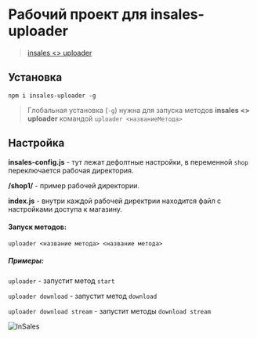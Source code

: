 # Рабочий проект для insales-uploader

> [insales <> uploader](https://github.com/insales/insales-uploader)

## Установка

`npm i insales-uploader -g`

> Глобальная установка (`-g`) нужна для запуска методов **insales <> uploader** командой `uploader <названиеМетода>`

## Настройка

**insales-config.js** - тут лежат дефолтные настройки, в переменной `shop` переключается рабочая директория.

**/shop1/** - пример рабочей директории.

**index.js** - внутри каждой рабочей директрии находится файл с настройками доступа к магазину.

#### Запуск методов:

`uploader <название метода> <название метода>`

##### Примеры:

`uploader` - запустит метод `start`

`uploader download` - запустит метод `download`

`uploader download stream` - запустит методы `download stream`

![InSales](https://cdn.rawgit.com/insales/insales-uploader/master/insales.png)
